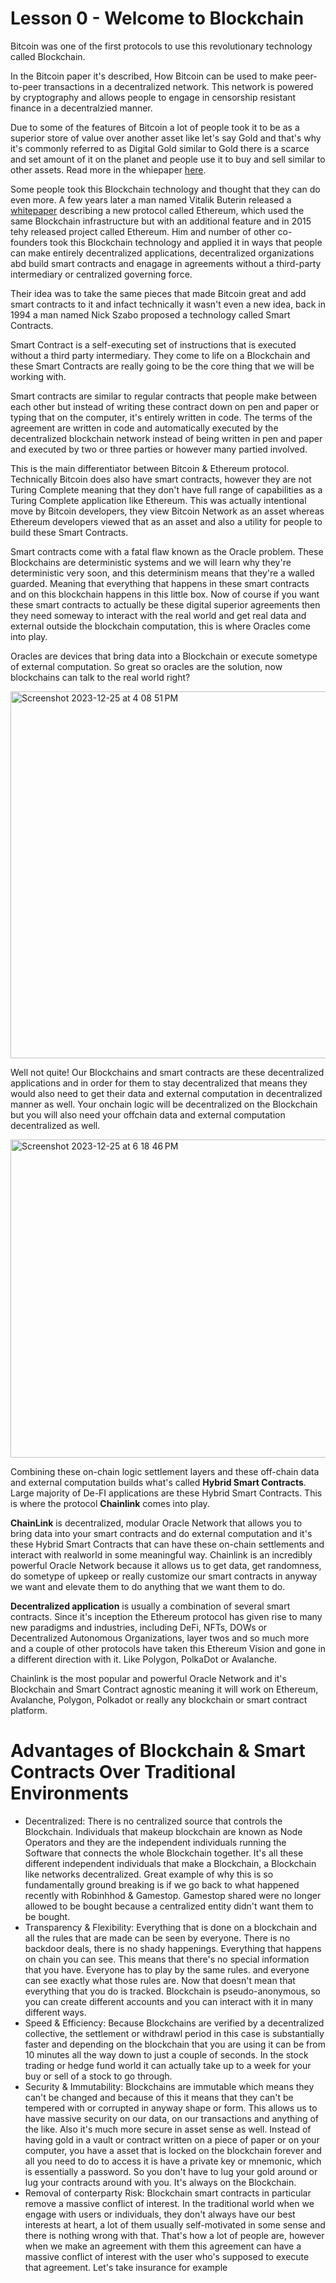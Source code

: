 # Lesson 0 - Welcome to Blockchain
Bitcoin was one of the first protocols to use this revolutionary technology called Blockchain.

In the Bitcoin paper it's described, How Bitcoin can be used to make peer-to-peer transactions in a decentralized network. This network is powered by cryptography and allows people to engage in censorship resistant finance in a decentralzied manner.

Due to some of the features of Bitcoin a lot of people took it to be as a superior store of value over another asset like let's say Gold and that's why it's commonly referred to as Digital Gold similar to Gold there is a scarce and set amount of it on the planet and people use it to buy and sell similar to other assets. Read more in the whiepaper [here](https://bitcoin.org/bitcoin.pdf).

Some people took this Blockchain technology and thought that they can do even more. A few years later a man named Vitalik Buterin released a [whitepaper](https://blockchainlab.com/pdf/Ethereum_white_paper-a_next_generation_smart_contract_and_decentralized_application_platform-vitalik-buterin.pdf) describing a new protocol called Ethereum, which used the same Blockchain infrastructure but with an additional feature and in 2015 tehy released project called Ethereum. Him and number of other co-founders took this Blockchain technology and applied it in ways that people can make entirely decentralized applications, decentralized organizations abd build smart contracts and enagage in agreements without a third-party intermediary or centralized governing force. 

Their idea was to take the same pieces that made Bitcoin great and add smart contracts to it and infact technically it wasn't even a new idea, back in 1994 a man named Nick Szabo proposed a technology called Smart Contracts.

Smart Contract is a self-executing set of instructions that is executed without a third party intermediary. They come to life on a Blockchain and these Smart Contracts are really going to be the core thing that we will be working with.

Smart contracts are similar to regular contracts that people make between each other but instead of writing these contract down on pen and paper or typing that on the computer, it's entirely written in code. The terms of the agreement are written in code and automatically executed by the decentralized blockchain network instead of being written in pen and paper and executed by two or three parties or however many partied involved.

This is the main differentiator between Bitcoin & Ethereum protocol. Technically Bitcoin does also have smart contracts, however they are not Turing Complete meaning that they don't have full range of capabilities as a Turing Complete application like Ethereum. This was actually intentional move by Bitcoin developers, they view Bitcoin Network as an asset whereas Ethereum developers viewed that as an asset and also a utility for people to build these Smart Contracts.

Smart contracts come with a fatal flaw known as the Oracle problem. These Blockchains are deterministic systems and we will learn why they're deterministic very soon, and this determinism means that they're a walled guarded. Meaning that everything that happens in these smart contracts and on this blockchain happens in this little box. Now of course if you want these smart contracts to actually be these digital superior agreements then they need someway to interact with the real world and get real data and external outside the blockchain computation, this is where Oracles come into play.

Oracles are devices that bring data into a Blockchain or execute sometype of external computation. So great so oracles are the solution, now blockchains can talk to the real world right? 

<img width="587" alt="Screenshot 2023-12-25 at 4 08 51 PM" src="https://github.com/vivekprm/solidity-smart-contract/assets/2403660/f0481f57-f653-4854-8c35-bb3405dd3c7d">

Well not quite! Our Blockchains and smart contracts are these decentralized applications and in order for them to stay decentralized that means they would also need to get their data and external computation in decentralized manner as well. Your onchain logic will be decentralized on the Blockchain but you will also need your offchain data and external computation decentralized as well. 

<img width="509" alt="Screenshot 2023-12-25 at 6 18 46 PM" src="https://github.com/vivekprm/solidity-smart-contract/assets/2403660/020a9bd0-9cd9-4dfb-bff7-74df7cd22911">

Combining these on-chain logic settlement layers and these off-chain data and external computation builds what's called **Hybrid Smart Contracts**. Large majority of De-FI applications are these Hybrid Smart Contracts. This is where the protocol **Chainlink** comes into play.

**ChainLink** is decentralized, modular Oracle Network that allows you to bring data into your smart contracts and do external computation and it's these Hybrid Smart Contracts that can have these on-chain settlements and interact with realworld in some meaningful way. Chainlink is an incredibly powerful Oracle Network because it allows us to get data, get randomness, do sometype of upkeep or really customize our smart contracts in anyway we want and elevate them to do anything that we want them to do.

**Decentralized application** is usually a combination of several smart contracts. Since it's inception the Ethereum protocol has given rise to many new paradigms and industries, including DeFi, NFTs, DOWs or Decentralized Autonomous Organizations, layer twos and so much more and a couple of other protocols have taken this Ethereum Vision and gone in a different direction with it. Like Polygon, PolkaDot or Avalanche.

Chainlink is the most popular and powerful Oracle Network and it's Blockchain and Smart Contract agnostic meaning it will work on Ethereum, Avalanche, Polygon, Polkadot or really any blockchain or smart contract platform.

# Advantages of Blockchain & Smart Contracts Over Traditional Environments
- Decentralized: There is no centralized source that controls the Blockchain. Individuals that makeup blockchain are known as Node Operators and they are the independent individuals running the Software that connects the whole Blockchain together. It's all these different independent individuals that make a Blockchain, a Blockchain like networks decentralized. Great example of why this is so fundamentally ground breaking is if we go back to what happened recently with Robinhhod & Gamestop. Gamestop shared were no longer allowed to be bought because a centralized entity didn't want them to be bought.
- Transparency & Flexibility: Everything that is done on a blockchain and all the rules that are made can be seen by everyone. There is no backdoor deals, there is no shady happenings. Everything that happens on chain you can see. This means that there's no special information that you have. Everyone has to play by the same rules. and everyone can see exactly what those rules are. Now that doesn't mean that everything that you do is tracked. Blockchain is pseudo-anonymous, so you can create different accounts and you can interact with it in many different ways.
- Speed & Efficiency: Because Blockchains are verified by a decentralized collective, the settlement or withdrawl period in this case is substantially faster and depending on the blockchain that you are using it can be from 10 minutes all the way down to just a couple of seconds. In the stock trading or hedge fund world it can actually take up to a week for your buy or sell of a stock to go through.
- Security & Immutability: Blockchains are immutable which means they can't be changed and because of this it means that they can't be tempered with or corrupted in anyway shape or form. This allows us to have massive security on our data, on our transactions and anything of the like. Also it's much more secure in asset sense as well. Instead of having gold in a vault or contract written on a piece of paper or on your computer, you have a asset that is locked on the blockchain forever and all you need to do to access it is have a private key or mnemonic, which is essentially a password. So you don't have to lug your gold around or lug your contracts around with you. It's always on the Blockchain.
- Removal of conterparty Risk: Blockchain smart contracts in particular remove a massive conflict of interest. In the traditional world when we engage with users or individuals, they don't always have our best interests at heart, a lot of them usually self-motivated in some sense and there is nothing wrong with that. That's how a lot of people are, however when we make an agreement with them this agreement can have a massive conflict of interest with the user who's supposed to execute that agreement. Let's take insurance for example
